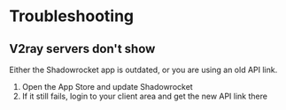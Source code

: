 # Troubleshooting

## V2ray servers don't show

Either the Shadowrocket app is outdated, or you are using an old API link.&#x20;

1. Open the App Store and update Shadowrocket&#x20;
2. If it still fails, login to your client area and get the new API link there
